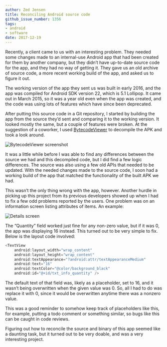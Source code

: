 ```yaml
---
author: Zed Jensen
title: Reconciling Android source code
github_issue_number: 1356
tags:
- android
- software
date: 2017-12-19
---
```


Recently, a client came to us with an interesting problem. They needed some changes made to an internal-use Android app that had been created for them by another company, but they didn’t have up-to-date source code for the app, and they had no way of getting it. They gave us an old archive of source code, a more recent working build of the app, and asked us to figure it out.

The working version of the app they sent us was built in early 2016, and the app was compiled for Android SDK version 22, which is 5.1 Lollipop. It came out in March 2015, so it was a year old even when the app was created, and the code was using lots of features which have since been deprecated.

After putting this source code in a Git repository, I started by building the app from the source they’d sent and comparing it to the working version. It looked mostly the same, but a couple of features were broken. At the suggestion of a coworker, I used [BytecodeViewer](https://github.com/Konloch/bytecode-viewer/releases) to decompile the APK and took a look around.

![BytecodeViewer screenshot](/blog/2017/12/android-reconciling-source/bytecode-viewer.jpg)

It was a little while before I was able to find any differences between the source we had and this decompiled code, but I did find a few logic differences. The source was also using a few old APIs that needed to be updated. With the needed changes made to the source code, I soon had a working build of the app that matched the functionality of the built APK we had.

This wasn’t the only thing wrong with the app, however. Another hurdle in picking up this project from its previous developers showed up when I had to fix a few odd problems reported by the users. One problem was on an information screen listing attributes of items. An example:

![Details screen](/blog/2017/12/android-reconciling-source/details.jpg)

The “Quantity” field worked just fine for any non-zero value, but if it was 0, the app was displaying 16 instead. This turned out to be very simple to fix. Below is the layout code involved:

```java
<TextView
    android:layout_width="wrap_content"
    android:layout_height="wrap_content"
    android:textAppearance="?android:attr/textAppearanceMedium"
    android:text="16"
    android:textColor="@color/background_black"
    android:id="@+id/txt_info_quantity" />
```

The default text of that field was, likely as a placeholder, set to 16, and it wasn’t being overwritten when the given value was 0. So, all I had to do was replace it with 0, since it would be overwritten anytime there was a nonzero value.

This was a good reminder to somehow keep track of placeholders like this, for example, putting a todo comment or something similar, so bugs like this can be caught in code reviews.

Figuring out how to reconcile the source and binary of this app seemed like a daunting task, but it turned out to be very doable, and was a very interesting project.
